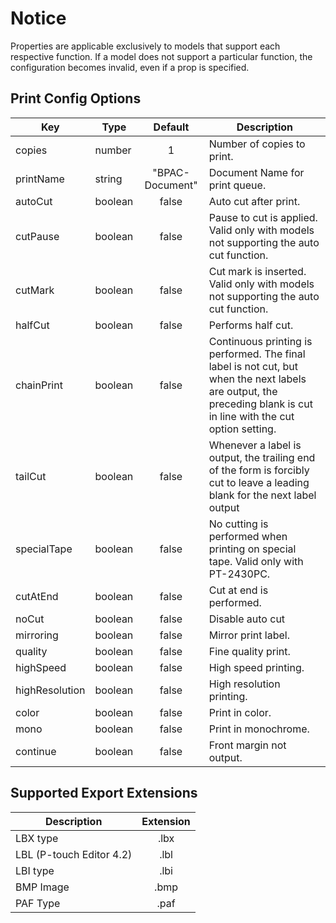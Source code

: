 # Notice
Properties are applicable exclusively to models that support each respective function. If a model does not support a particular function, the configuration becomes invalid, even if a prop is specified.

## Print Config Options
| **Key** | **Type** | **Default** | **Description** |
|---|---|:---:|---|
| copies | number | 1 |Number of copies to print.|
| printName | string | "BPAC-Document" |Document Name for print queue.|
| autoCut | boolean | false |Auto cut after print.|
| cutPause | boolean | false |Pause to cut is applied. Valid only with models not supporting the auto cut function.|
| cutMark | boolean | false |Cut mark is inserted. Valid only with models not supporting the auto cut function.|
| halfCut | boolean | false |Performs half cut.|
| chainPrint | boolean | false |Continuous printing is performed. The final label is not cut, but when the next labels are output, the preceding blank is cut in line with the cut option setting.|
| tailCut | boolean | false |Whenever a label is output, the trailing end of the form is forcibly cut to leave a leading blank for the next label output|
| specialTape | boolean | false |No cutting is performed when printing on special tape. Valid only with PT-2430PC.|
| cutAtEnd | boolean | false |Cut at end is performed.|
| noCut | boolean | false |Disable auto cut|
| mirroring | boolean | false |Mirror print label.|
| quality | boolean | false |Fine quality print.|
| highSpeed | boolean | false |High speed printing.|
| highResolution | boolean | false |High resolution printing.|
| color | boolean | false |Print in color.|
| mono | boolean | false |Print in monochrome.|
| continue | boolean | false |Front margin not output.|

## Supported Export Extensions
| **Description** | **Extension** |
|---|:---:|
| LBX type | .lbx |
| LBL (P-touch Editor 4.2) | .lbl |
| LBI type | .lbi |
| BMP Image | .bmp |
| PAF Type | .paf |
